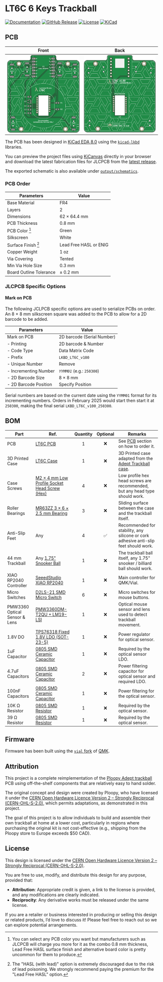 # LT6C 6 Keys Trackball

[![Documentation](https://img.shields.io/badge/Documentation-Latest-brightgreen?style=for-the-badge&logo=docusaurus&logoColor=white)](https://lambdakb.dev/devices/lt6c)
[![GitHub Release](https://img.shields.io/github/v/release/lambdakb/trackball-lt6c?label=Release&style=for-the-badge&logo=github&logoColor=white)](https://github.com/lambdakb/trackball-lt6c/releases/latest)
[![License](https://img.shields.io/badge/License-CERN--OHL--S--2.0-0099B0?style=for-the-badge&logo=opensourcehardware&logoColor=white)](/LICENSE)
[![KiCad](https://img.shields.io/badge/KiCad-v8-orange?style=for-the-badge&logo=kicad&logoColor=white&logoSize=auto)](https://www.kicad.org/)

## PCB

|             Front             |            Back             |
| :---------------------------: | :-------------------------: |
| [![PCB Front]][PCB Front PNG] | [![PCB Back]][PCB Back PNG] |

[PCB Front]: output/img/lt6c-pcb-top.svg
[PCB Front PNG]: output/img/lt6c-pcb-top.png
[PCB Back]: output/img/lt6c-pcb-bottom.svg
[PCB Back PNG]: output/img/lt6c-pcb-bottom.png

The PCB has been designed in [KiCad EDA 8.0](https://www.kicad.org/) using the [`kicad-lkbd`](https://github.com/lambdakb/kicad-lkbd) libraries.

You can preview the project files using [KiCanvas](https://kicanvas.org/?github=https%3A%2F%2Fgithub.com%2Flambdakb%2Ftrackball-lt6c%2Fblob%2Fmain%2Fpcb%2Flt6c-pcb.kicad_pro) directly in your browser and download the latest fabrication files for JLCPCB from the [latest release](https://github.com/lambdakb/trackball-lt6c/releases/latest/).

The exported schematic is also available under [`output/schematics`](output/schematics/).

### PCB Order

| Parameters                       | Value                  |
| -------------------------------- | ---------------------- |
| Base Material                    | FR4                    |
| Layers                           | 2                      |
| Dimensions                       | 62 × 64.4 mm           |
| PCB Thickness                    | 0.8 mm                 |
| PCB Color [^pcb-color]           | Green                  |
| Silkscreen                       | White                  |
| Surface Finish [^surface-finish] | Lead Free HASL or ENIG |
| Copper Weight                    | 1 oz                   |
| Via Covering                     | Tented                 |
| Min Via Hole Size                | 0.3 mm                 |
| Board Outline Tolerance          | ± 0.2 mm               |

[^pcb-color]: You can select any PCB color you want but manufacturers such as JLCPCB will charge you more for it as the combo 0.8 mm thickness, Lead Free HASL surface finish and alternative board color is pretty uncommon for them to produce.
[^surface-finish]: The "HASL (with lead)" option is extremely discouraged due to the risk of lead poisoning. We strongly recommend paying the premium for the "Lead Free HASL" option.

### JLCPCB Specific Options

<!-- NOTE: This is generic and used for ALL LambdaKB PCBs EXCEPT for cases PCB   -->

#### Mark on PCB

The following JCLPCB specific options are used to serialize PCBs on order. An 8 × 8 mm silkscreen square was added to the PCB to allow for a 2D barcode to be added.

| Parameters            | Value                       |
| --------------------- | --------------------------- |
| Mark on PCB           | 2D barcode (Serial Number)  |
| - Printing            | 2D barcode & Number         |
| - Code Type           | Data Matrix Code            |
| - Prefix              | `LKBD_LT6C_v100`            |
| - Unique Number       | Remove                      |
| - Incrementing Number | _`YYMM01`_ (e.g.: `250300`) |
| - 2D Barcode Size     | 8 × 8 mm                    |
| - 2D Barcode Position | Specify Position            |

Serial numbers are based on the current date using the `YYMM01` format for its incrementing numbers. Orders in February 2025 would start then start it at `250300`, making the final serial `LKBD_LT6C_v100_250300`.

## BOM

| Part                          | Ref.                                            | Quantity | Optional | Remarks                                                                              |
| ----------------------------- | ----------------------------------------------- | :------: | :------: | ------------------------------------------------------------------------------------ |
| PCB                           | [LT6C PCB](./README.md#pcb)                     |    1     |    ❌    | See [PCB](./README.md#pcb) section on how to order it.                               |
| 3D Printed Case               | [LT6C Case](./README.md#case)                   |    1     |    ❌    | 3D Printed case adapted from the [Adept Trackball case].                             |
| Case Screws                   | [M2 × 4 mm Low Profile Socket Head Screw (Hex)] |    4     |    ❌    | Low profile hex head screws are recommended, but any head type should work.          |
| Roller Bearings               | [MR63ZZ 3 × 6 × 2.5 mm Bearing]                 |    3     |    ❌    | Sliding surface between the case and the trackball itself.                           |
| Anti-Slip Feet                | Any                                             |    4     |    ✅    | Recommended for stability, any silicone or cork adhesive anti-slip feet should work. |
| 44 mm Trackball               | Any [1.75" Snooker Ball]                        |    1     |    ❌    | The trackball ball itself, any 1.75" snooker / billiard ball should work.            |
| XIAO RP2040 Controller        | [SeeedStudio XIAO RP2040]                       |    1     |    ❌    | Main controller for QMK/Vial.                                                        |
| Micro Switches                | [D2LS-21 SMD Micro Switch]                      |    6     |    ❌    | Micro switches for mouse buttons.                                                    |
| PMW3360 Optical Sensor & Lens | [PMW3360DM-T2QU + LM19-LSI]                     |    1     |    ❌    | Optical mouse sensor and lens used to detect trackball movement.                     |
| 1.8V DO                       | [TPS76318 Fixed 1.8V LDO (SOT-23-5)]            |    1     |    ❌    | Power regulator for optical sensor.                                                  |
| 1uF Capacitor                 | [0805 SMD Ceramic Capacitor]                    |    1     |    ❌    | Required by the optical sensor LDO.                                                  |
| 4.7uF Capacitors              | [0805 SMD Ceramic Capacitor]                    |    2     |    ❌    | Power filtering capacitor for optical sensor and required LDO.                       |
| 100nF Capacitors              | [0805 SMD Ceramic Capacitor]                    |    1     |    ❌    | Power filtering for the optical sensor.                                              |
| 10K Ω Resistor                | [0805 SMD Resistor]                             |    1     |    ❌    | Required by the optical sensor.                                                      |
| 39 Ω Resistor                 | [0805 SMD Resistor]                             |    1     |    ❌    | Required by the optical sensor.                                                      |

[Adept Trackball case]: https://github.com/ploopyco/adept-trackball/tree/master/hardware/mechanicals
[M2 × 4 mm Low Profile Socket Head Screw (Hex)]: https://www.aliexpress.com/item/4001072025844.html
[MR63ZZ 3 × 6 × 2.5 mm Bearing]: https://www.aliexpress.com/item/1005001864936060.html
[1.75" Snooker Ball]: https://amzn.eu/d/hGChcvq
[SeeedStudio XIAO RP2040]: https://www.seeedstudio.com/XIAO-RP2040-v1-0-p-5026.html
[D2LS-21 SMD Micro Switch]: https://www.aliexpress.com/item/1005003435671261.html
[PMW3360DM-T2QU + LM19-LSI]: https://www.aliexpress.com/item/4000904265601.html?
[TPS76318 Fixed 1.8V LDO (SOT-23-5)]: https://www.aliexpress.com/item/1005007852956393.html
[0805 SMD Ceramic Capacitor]: https://www.aliexpress.com/item/32812155708.html
[0805 SMD Resistor]: https://www.aliexpress.com/item/32847143167.html

## Firmware

Firmware has been built using the [`vial` fork](https://github.com/vial-kb/vial-qmk) of [QMK](https://qmk.fm).

## Attribution

This project is a complete reimplementation of the [Ploopy Adept trackball](https://ploopy.co/adept-trackball/) PCB using off-the-shelf components that are relatively easy to hand solder.

The original concept and design were created by Ploopy, who have licensed it under the [CERN Open Hardware Licence Version 2 – Strongly Reciprocal (CERN-OHL-S-2.0)](https://github.com/ploopyco/adept-trackball/blob/master/LICENSE), which permits adaptations, as demonstrated in this project.

The goal of this project is to allow individuals to build and assemble their own trackball at home at a lower cost, particularly in regions where purchasing the original kit is not cost-effective (e.g., shipping from the Ploopy store to Europe exceeds $50 CAD).

## License

This design is licensed under the [CERN Open Hardware Licence Version 2 – Strongly Reciprocal (CERN-OHL-S-2.0)](https://opensource.org/license/cern-ohl-s).

You are free to use, modify, and distribute this design for any purpose, provided that:

- **Attribution**: Appropriate credit is given, a link to the license is provided, and any modifications are clearly indicated.
- **Reciprocity**: Any derivative works must be released under the same license.

If you are a retailer or business interested in producing or selling this design or related products, I’d love to discuss it! Please feel free to reach out so we can explore potential arrangements.
